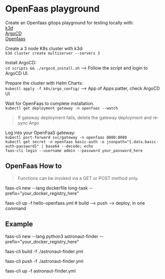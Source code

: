 # OpenFaas playground

Create an Openfaas gitops playground for testing locally with:  
[k3d](https://k3d.io/)  
[ArgoCD](https://argo-cd.readthedocs.io/en/stable/)  
[Openfaas](https://www.openfaas.com/)

Create a 3 node K8s cluster with k3d:  
`k3d cluster create multiserver --servers 3`

Install ArgoCD:  
`cd scripts && ./argocd_install.sh` --> Follow the script and login to ArgoCD UI.

Prepare the cluster with Helm Charts:  
`kubectl apply -f k8s/argo_config/` --> App of Apps patter, check ArgoCD UI

Wait for OpenFaas to complete installation.  
`kubectl get deployment gateway -n openfaas --watch`

> If gateway deployment fails, delete the gateway deployment and re-sync Argo

Log into your OpenFaaS gateway:  
`kubectl port-forward svc/gateway -n openfaas 8080:8080`  
`kubectl get secret -n openfaas basic-auth -o jsonpath="{.data.basic-auth-password}" | base64 --decode; echo`  
`faas-cli login --username admin --password your_password_here`

## OpenFaas How to

> Functions can be invoked via a GET or POST method only.

faas-cli new --lang dockerfile long-task --prefix="your_docker_registry_here"

faas-cli up -f hello-openfaas.yml # build --> push --> deploy, in one command

## Example

faas-cli new --lang python3 astronaut-finder --prefix="your_docker_registry_here"

faas-cli build -f ./astronaut-finder.yml

faas-cli push -f ./astronaut-finder.yml

faas-cli up -f astronaut-finder.yml
